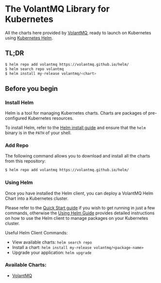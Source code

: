 # The VolantMQ Library for Kubernetes

All the charts here provided by [VolantMQ](https://volantmq.io), ready to launch on Kubernetes using [Kubernetes Helm](https://github.com/helm/helm).

## TL;DR

```bash
$ helm repo add volantmq https://volantmq.github.io/helm/
$ helm search repo volantmq
$ helm install my-release volantmq/<chart>
```
## Before you begin


### Install Helm

Helm is a tool for managing Kubernetes charts. Charts are packages of pre-configured Kubernetes resources.

To install Helm, refer to the [Helm install guide](https://github.com/helm/helm#install) and ensure that the `helm` binary is in the `PATH` of your shell.

### Add Repo

The following command allows you to download and install all the charts from this repository:

```bash
$ helm repo add volantmq https://volantmq.github.io/helm/
```

### Using Helm

Once you have installed the Helm client, you can deploy a VolantMQ Helm Chart into a Kubernetes cluster.

Please refer to the [Quick Start guide](https://github.com/helm/helm/blob/master/docs/quickstart.md) if you wish to get running in just a few commands, otherwise the [Using Helm Guide](https://github.com/helm/helm/blob/master/docs/using_helm.md) provides detailed instructions on how to use the Helm client to manage packages on your Kubernetes cluster.

Useful Helm Client Commands:
* View available charts: `helm search repo`
* Install a chart: `helm install my-release volantmq/<package-name>`
* Upgrade your application: `helm upgrade`


### Available Charts:
   - [VolantMQ](/charts/volantmq)